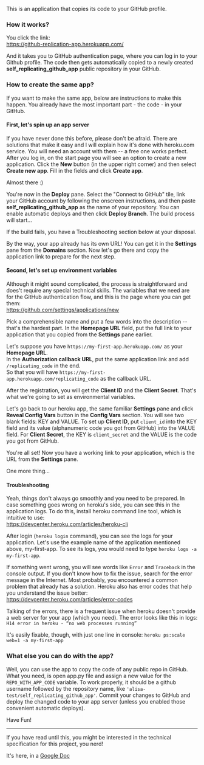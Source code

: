This is an application that copies its code to your GitHub profile. 

### How it works?

You click the link: <br>
https://github-replication-app.herokuapp.com/ <br>

And it takes you to GitHub authentication page, where you can log in to your Github profile.
The code then gets automatically copied to a newly created **self_replicating_github_app** public
repository in your GitHub.


### How to create the same app?


If you want to make the same app, below are instructions to make this happen.
You already have the most important part - the code - in your GitHub.

#### First, let's spin up an app server

If you have never done this before, please don't be afraid. 
There are solutions that make it easy and I will explain how it's done with heroku.com service.
You will need an account with them -- a free one works perfect. 
After you log in, on the start page you will see an option to create a new application. 
Click the **New** button (in the upper right corner) and then select **Create new app**. 
Fill in the fields and click **Create app**.

Almost there :)

You're now in the **Deploy** pane. 
Select the "Connect to GitHub" tile, link your GitHub account by following the onscreen instructions,
and then paste **self_replicating_github_app** as the name of your repository.
You can enable automatic deploys and then click **Deploy Branch**.
The build process will start...

If the build fails, you have a Troubleshooting section below at your disposal.

By the way, your app already has its own URL! 
You can get it in the **Settings** pane from the **Domains** section.
Now let's go there and copy the application link to prepare for the next step.

#### Second, let's set up environment variables

Although it might sound complicated, the process is straightforward and 
does't require any special technical skills. 
The variables that we need are for the GitHub authentication flow, 
and this is the page where you can get them: <br>
https://github.com/settings/applications/new

Pick a comprehensible name and put a few words into the description -- that's the hardest part.
In the **Homepage URL** field, put the full link to your application that 
you copied from the **Settings** pane earlier. <br>

Let's suppose you have `https://my-first-app.herokuapp.com/` as your **Homepage URL**.<br>
In the **Authorization callback URL**, put the same application link and add `/replicating_code` in the end.<br> 
So that you will have `https://my-first-app.herokuapp.com/replicating_code` as the callback URL. <br>

After the registration, you will get the **Client ID** and the **Client Secret**. 
That's what we're going to set as environmental variables. 

Let's go back to our heroku app, the same familiar **Settings** pane 
and click **Reveal Config Vars** button in the **Config Vars** section.
You will see two blank fields: KEY and VALUE. To set up **Client ID**, 
put `client_id` into the KEY field and its value (alphanumeric code you got from GitHub) into the VALUE field. 
For **Client Secret**, the KEY is `client_secret` and the VALUE is the code you got from GitHub.

You're all set! Now you have a working link to _your_ application, which is the URL from the **Settings** pane.

One more thing...

#### Troubleshooting

Yeah, things don't always go smoothly and you need to be prepared. 
In case something goes wrong on heroku's side, you can see this in the application logs.
To do this, install heroku command line tool, which is intuitive to use: <br>
https://devcenter.heroku.com/articles/heroku-cli

After login (`heroku login` command), you can see the logs for your application. 
Let's use the example name of the application mentioned above, my-first-app.
To see its logs, you would need to type `heroku logs -a my-first-app`. 

If something went wrong, you will see words like `Error` and `Traceback` in the console output.
If you don't know how to fix the issue, search for the error message in the Internet. 
Most probably, you encountered a common problem that already has a solution. 
Heroku also has error codes that help you understand the issue better:<br>
https://devcenter.heroku.com/articles/error-codes

Talking of the errors, there is a frequent issue when heroku doesn't provide 
a web server for your app (which you need). The error looks like this in logs:
`H14 error in heroku - “no web processes running”`

It's easily fixable, though, with just one line in console:
`heroku ps:scale web=1 -a my-first-app`

### What else you can do with the app?

Well, you can use the app to copy the code of any public repo in GitHub. 
What you need, is open app.py file and assign a new value for the `REPO_WITH_APP_CODE` variable.
To work properly, it should be a github username followed by the repository name, 
like `'alisa-test/self_replicating_github_app'`. Commit your changes to GitHub and 
deploy the changed code to your app server (unless you enabled those convenient automatic deploys). 

Have Fun!

____

If you have read until this, you might be interested in 
the technical specification for this project, you nerd!

It's here, in a [Google Doc](https://docs.google.com/document/d/1cx0FohDNI9EP5bybJ_hh9nxaztiKvt_zSnMioeu3cSg/edit?usp=sharing)
